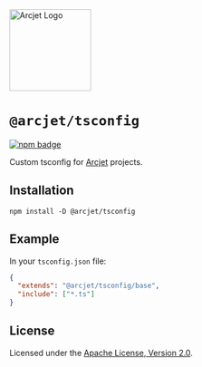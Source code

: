 <a href="https://arcjet.com" target="_arcjet-home">
  <picture>
    <source media="(prefers-color-scheme: dark)" srcset="https://arcjet.com/arcjet-logo-dark-planet-arrival.svg">
    <img src="https://arcjet.com/arcjet-logo-light-planet-arrival.svg" alt="Arcjet Logo" height="144" width="auto">
  </picture>
</a>

# `@arcjet/tsconfig`

<p>
  <a href="https://www.npmjs.com/package/@arcjet/tsconfig">
    <picture>
      <source media="(prefers-color-scheme: dark)" srcset="https://img.shields.io/npm/v/%40arcjet%2Ftsconfig?style=flat-square&label=%E2%9C%A6Aj&labelColor=000000&color=5C5866">
      <img alt="npm badge" src="https://img.shields.io/npm/v/%40arcjet%2Ftsconfig?style=flat-square&label=%E2%9C%A6Aj&labelColor=ECE6F0&color=ECE6F0">
    </picture>
  </a>
</p>

Custom tsconfig for [Arcjet][arcjet] projects.

## Installation

```shell
npm install -D @arcjet/tsconfig
```

## Example

In your `tsconfig.json` file:

```json
{
  "extends": "@arcjet/tsconfig/base",
  "include": ["*.ts"]
}
```

## License

Licensed under the [Apache License, Version 2.0][apache-license].

[arcjet]: https://arcjet.com
[apache-license]: http://www.apache.org/licenses/LICENSE-2.0
